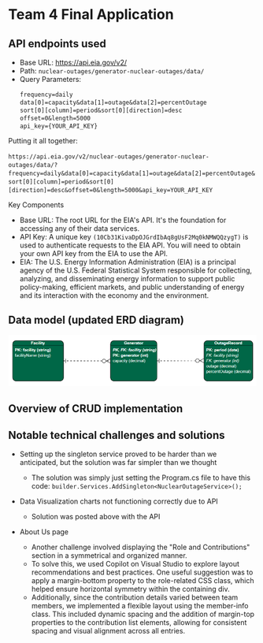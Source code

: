 # Team 4 Final Application

## API endpoints used
- Base URL: https://api.eia.gov/v2/ 
- Path: `nuclear-outages/generator-nuclear-outages/data/`
- Query Parameters:
    ```
    frequency=daily
    data[0]=capacity&data[1]=outage&data[2]=percentOutage
    sort[0][column]=period&sort[0][direction]=desc
    offset=0&length=5000
    api_key={YOUR_API_KEY}
    ```

Putting it all together:

`https://api.eia.gov/v2/nuclear-outages/generator-nuclear-outages/data/?frequency=daily&data[0]=capacity&data[1]=outage&data[2]=percentOutage&sort[0][column]=period&sort[0][direction]=desc&offset=0&length=5000&api_key=YOUR_API_KEY`

Key Components
- Base URL: The root URL for the EIA's API.  It's the foundation for accessing any of their data services.   
- API Key: A unique key `(10Cb31KivaDpOJGrdIbAq8gUsF2Mq0kNMWQQzygT)` is used to authenticate requests to the EIA API. You will need to obtain your own API key from the EIA to use the API.   
- EIA: The U.S. Energy Information Administration (EIA) is a principal agency of the U.S. Federal Statistical System responsible for collecting, analyzing, and disseminating energy information to support public policy-making, efficient markets, and public understanding of energy and its interaction with the economy and the environment.

## Data model (updated ERD diagram)
![Updated ERD for Group 4 Project](https://raw.githubusercontent.com/m-bermudez/ISM6225-Dynamic-Web-App-Final-Project/refs/heads/main/OutagesERD.png)
## Overview of CRUD implementation

## Notable technical challenges and solutions
- Setting up the singleton service proved to be harder than we anticipated, but the solution was far simpler than we thought
    - The solution was simply just setting the Program.cs file to have this code: `builder.Services.AddSingleton<NuclearOutageService>();`

- Data Visualization charts not functioning correctly due to API
    - Solution was posted above with the API

- About Us page
    - Another challenge involved displaying the "Role and Contributions" section in a symmetrical and organized manner. 
    - To solve this, we used Copilot on Visual Studio to explore layout recommendations and best practices. One useful suggestion was to apply a margin-bottom property to the role-related CSS class, which helped ensure horizontal symmetry within the containing div. 
    - Additionally, since the contribution details varied between team members, we implemented a flexible layout using the member-info class. This included dynamic spacing and the addition of margin-top properties to the contribution list elements, allowing for consistent spacing and visual alignment across all entries. 